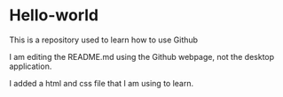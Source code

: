 # Hello-world
This is a repository used to learn how to use Github

I am editing the README.md using the Github webpage, not the desktop application.

I added a html and css file that I am using to learn.
